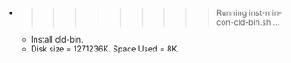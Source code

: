 * >>>>>>>>> Running inst-min-con-cld-bin.sh ...
  * Install cld-bin.
  * Disk size = 1271236K. Space Used = 8K.
